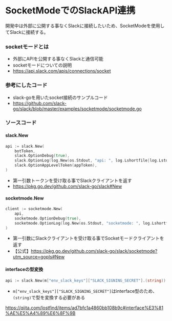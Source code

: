 # SocketModeでのSlackAPI連携
開発中は外部に公開する事なくSlackに接続したいため、SocketModeを使用してSlackに接続する。

### socketモードとは
- 外部にAPIを公開する事なくSlackと通信可能
- socketモードについての説明
- https://api.slack.com/apis/connections/socket

### 参考にしたコード
- slack-goを用いたsocket接続のサンプルコード 
- https://github.com/slack-go/slack/blob/master/examples/socketmode/socketmode.go

### ソースコード

#### slack.New
```go
api := slack.New(
	botToken,
	slack.OptionDebug(true),
	slack.OptionLog(log.New(os.Stdout, "api: ", log.Lshortfile|log.LstdFlags)),
	slack.OptionAppLevelToken(appToken),
)
```
- 第一引数トークンを受け取る事でSlackクライアントを返す
- https://pkg.go.dev/github.com/slack-go/slack#New

#### socketmode.New
```go
client := socketmode.New(
	api,
	socketmode.OptionDebug(true),
	socketmode.OptionLog(log.New(os.Stdout, "socketmode: ", log.Lshortfile|log.LstdFlags)),
)
```
- 第一引数にSlackクライアントを受け取る事でSocketモードクライアントを返す
- 【公式】https://pkg.go.dev/github.com/slack-go/slack/socketmode?utm_source=gopls#New

#### interfaceの型変換
```go
api := slack.New(m["env_slack_keys"]["SLACK_SIGNING_SECRET"].(string))
```
- `m["env_slack_keys"]["SLACK_SIGNING_SECRET"]`はinterface型のため、`(string)`で型を変換する必要がある

https://qiita.com/lostfind/items/ad7bfc1a4860bb108b9c#interface%E3%81%AE%E5%A4%89%E6%8F%9B



